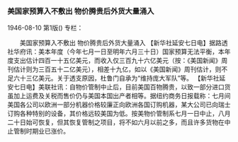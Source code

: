 ### 美国家预算入不敷出  物价腾贵后外货大量涌入

1946-08-10
第1版()
专栏：

　　美国家预算入不敷出
    物价腾贵后外货大量涌入
    【新华社延安七日电】据路透社华府讯：美本年度（今年七月一日至明年六月三十日）国家预算无法平衡，本年度支出估计四百一十五亿美元，而收入仅三百九十六亿美元（按：《美国新闻》周刊估计则为三百五十二亿美元），相差十九亿，如以《美国新闻》周刊估计，则不足六十三亿美元。关于透支原因，杜鲁门自承为“维持庞大军队”等。
    【新华社延安七日电】美联社讯：自物价管制中止后，目前美国百物腾贵，以致一部分进口货虽加上运费及关税而售价仍与美国本国出产者相等。据纽约商务日报载称：七月间美国各公司以欧洲一部分机器价格较廉正向欧洲各国订购机器，某大公司已向瑞士订购各种特别的设备，其价格远较美国为低。按美物价管制系七月一日中止，八月二十日始可恢复，但其恢复管制之项目，将不如六月以前之多，而且许多货物在中止管制时期业已涨价。
